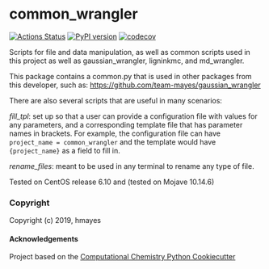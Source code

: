 common_wrangler
==============================
[![Actions Status](https://github.com/team-mayes/common_wrangler/workflows/PythonCI/badge.svg)](https://github.com/team-mayes/common_wrangler/actions)
[![PyPI version](https://badge.fury.io/py/common-wrangler.svg)](https://badge.fury.io/py/common-wrangler)
[![codecov](https://codecov.io/gh/team-mayes/common_wrangler/branch/master/graph/badge.svg)](https://codecov.io/gh/team-mayes/common_wrangler)

Scripts for file and data manipulation, as well as common scripts used in this project as well as 
gaussian_wrangler, ligninkmc, and md_wrangler.

This package contains a common.py that is used in other packages from this developer, such as:
https://github.com/team-mayes/gaussian_wrangler

There are also several scripts that are useful in many scenarios:

*fill_tpl*: set up so that a user can provide a configuration file with values for any parameters, and a 
corresponding template file that has parameter names in brackets. For example, the configuration file can 
have `project_name = common_wrangler` and the template would have `{project_name}` as a field to fill in.

*rename_files*: meant to be used in any terminal to rename any type of file.

Tested on CentOS release 6.10 and (tested on Mojave 10.14.6)

### Copyright

Copyright (c) 2019, hmayes


#### Acknowledgements
 
Project based on the 
[Computational Chemistry Python Cookiecutter](https://github.com/choderalab/cookiecutter-python-comp-chem)
